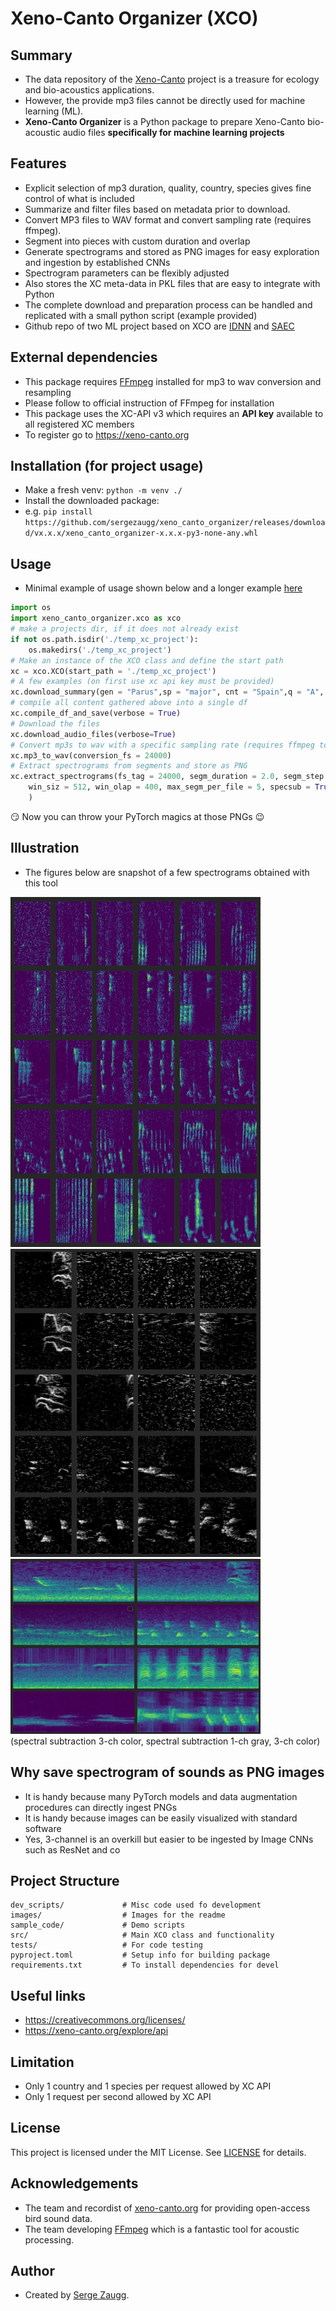 # Xeno-Canto Organizer (XCO)

## Summary
- The data repository of the [Xeno-Canto](https://www.xeno-canto.org/) project is a treasure for ecology and bio-acoustics applications. 
- However, the provide mp3 files cannot be directly used for machine learning (ML). 
- **Xeno-Canto Organizer** is a Python package to prepare Xeno-Canto bio-acoustic audio files **specifically for machine learning projects**

## Features
- Explicit selection of mp3 duration, quality, country, species gives fine control of what is included
- Summarize and filter files based on metadata prior to download.
- Convert MP3 files to WAV format and convert sampling rate (requires ffmpeg).
- Segment into pieces with custom duration and overlap
- Generate spectrograms and stored as PNG images for easy exploration and ingestion by established CNNs
- Spectrogram parameters can be flexibly adjusted
- Also stores the XC meta-data in PKL files that are easy to integrate with Python
- The complete download and preparation process can be handled and replicated with a small python script (example provided)
- Github repo of two ML project based on XCO are [IDNN](https://github.com/sergezaugg/feature_extraction_idnn) and [SAEC](https://github.com/sergezaugg/feature_extraction_saec)

## External dependencies
- This package requires [FFmpeg](https://ffmpeg.org/) installed for mp3 to wav conversion and resampling
- Please follow to official instruction of FFmpeg for installation
- This package uses the XC-API v3 which requires an **API key** available to all registered XC members 
- To register go to https://xeno-canto.org

## Installation (for project usage)
- Make a fresh venv: ``` python -m venv ./ ```
- Install the downloaded package: 
- e.g. ```pip install https://github.com/sergezaugg/xeno_canto_organizer/releases/download/vx.x.x/xeno_canto_organizer-x.x.x-py3-none-any.whl```

## Usage 
- Minimal example of usage shown below and a longer example [here](sample_code.py)

```python
import os
import xeno_canto_organizer.xco as xco
# make a projects dir, if it does not already exist
if not os.path.isdir('./temp_xc_project'):
    os.makedirs('./temp_xc_project')
# Make an instance of the XCO class and define the start path 
xc = xco.XCO(start_path = './temp_xc_project')
# A few examples (on first use xc api key must be provided)
xc.download_summary(gen = "Parus",sp = "major", cnt = "Spain",q = "A", len_min = 9, len_max = 14,verbose=True)
# compile all content gathered above into a single df
xc.compile_df_and_save(verbose = True)
# Download the files 
xc.download_audio_files(verbose=True)
# Convert mp3s to wav with a specific sampling rate (requires ffmpeg to be installed)
xc.mp3_to_wav(conversion_fs = 24000)
# Extract spectrograms from segments and store as PNG
xc.extract_spectrograms(fs_tag = 24000, segm_duration = 2.0, segm_step = 0.5, 
    win_siz = 512, win_olap = 400, max_segm_per_file = 5, specsub = True, colormap='viridis', verbose=True
    )
```
:smirk: Now you can throw your PyTorch magics at those PNGs :wink: 

## Illustration
* The figures below are snapshot of a few spectrograms obtained with this tool 

<img src="images/spectros_001.png" width="400" />
<img src="images/spectros_002.png" width="400" />
<img src="images/spectros_003.png" width="400" />
<figcaption>(spectral subtraction 3-ch color, spectral subtraction 1-ch gray, 3-ch color)</figcaption>


## Why save spectrogram of sounds as PNG images
* It is handy because many PyTorch models and data augmentation procedures can directly ingest PNGs
* It is handy because images can be easily visualized with standard software
* Yes, 3-channel is an overkill but easier to be ingested by Image CNNs such as ResNet and co


## Project Structure
```
dev_scripts/             # Misc code used fo development
images/                  # Images for the readme
sample_code/             # Demo scripts
src/                     # Main XCO class and functionality
tests/                   # For code testing
pyproject.toml           # Setup info for building package  
requirements.txt         # To install dependencies for devel
```

## Useful links
* https://creativecommons.org/licenses/
* https://xeno-canto.org/explore/api

## Limitation
* Only 1 country and 1 species per request allowed by XC API
* Only 1 request per second allowed by XC API

## License
This project is licensed under the MIT License. See [LICENSE](LICENSE) for details.

## Acknowledgements
- The team and recordist of [xeno-canto.org](https://www.xeno-canto.org/) for providing open-access bird sound data.
- The team developing [FFmpeg](https://ffmpeg.org/) which is a fantastic tool for acoustic processing.  

## Author
- Created by [Serge Zaugg](https://www.linkedin.com/in/dkifh34rtn345eb5fhrthdbgf45/).




